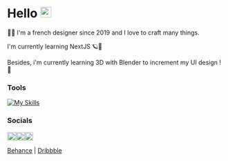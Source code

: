 # Hello <img src="https://raw.githubusercontent.com/Tarikul-Islam-Anik/Animated-Fluent-Emojis/master/Emojis/Hand%20gestures/Waving%20Hand.png" alt="Waving Hand" width="25" height="25" />

🧑‍💻 I'm a french designer since 2019 and I love to craft many things. 

I'm currently learning NextJS 🪐💾

Besides, i'm currently learning 3D with Blender to increment my UI design ! 🧊

### Tools

[![My Skills](https://skillicons.dev/icons?i=ae,blender,bootstrap,codepen,css,devto,discord,eclipse,express,figma,git,github,gitlab,gmail,html,ai,js,mongodb,mysql,nextjs,nodejs,notion,npm,ps,php,phpstorm,postman,pr,react,sass,stackoverflow,svg,symfony,tailwind,threejs,vscode,vue,webpack,wordpress,xd&perline=12)](https://skillicons.dev)

### Socials

<img src="https://raw.githubusercontent.com/Tarikul-Islam-Anik/Animated-Fluent-Emojis/master/Emojis/Hand%20gestures/Backhand%20Index%20Pointing%20Down.png" alt="Backhand Index Pointing Down" width="20" height="20" /><img src="https://raw.githubusercontent.com/Tarikul-Islam-Anik/Animated-Fluent-Emojis/master/Emojis/Hand%20gestures/Backhand%20Index%20Pointing%20Down.png" alt="Backhand Index Pointing Down" width="20" height="20" /><img src="https://raw.githubusercontent.com/Tarikul-Islam-Anik/Animated-Fluent-Emojis/master/Emojis/Hand%20gestures/Backhand%20Index%20Pointing%20Down.png" alt="Backhand Index Pointing Down" width="20" height="20" />

[Behance](https://www.behance.net/hugocrespin) | [Dribbble](https://dribbble.com/HugeCrspn)

